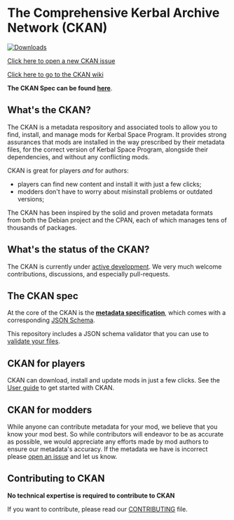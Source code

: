 # The Comprehensive Kerbal Archive Network (CKAN) 

[![Downloads](https://img.shields.io/github/downloads/KSP-CKAN/CKAN/latest/total.svg)](https://github.com/KSP-CKAN/CKAN/releases/latest)

[Click here to open a new CKAN issue][6]

[Click here to go to the CKAN wiki][5]

**The CKAN Spec can be found [here](Spec.md)**.

## What's the CKAN?

The CKAN is a metadata respository and associated tools to allow you to find, install, and manage mods for Kerbal Space Program.
It provides strong assurances that mods are installed in the way prescribed by their metadata files,
for the correct version of Kerbal Space Program, alongside their dependencies, and without any conflicting mods.

CKAN is great for players _and_ for authors:
- players can find new content and install it with just a few clicks;
- modders don't have to worry about misinstall problems or outdated versions;

The CKAN has been inspired by the solid and proven metadata formats from both the Debian project and the CPAN, each of which manages tens of thousands of packages.

## What's the status of the CKAN?

The CKAN is currently under [active development][1].
We very much welcome contributions, discussions, and especially pull-requests.

## The CKAN spec

At the core of the CKAN is the **[metadata specification](Spec.md)**,
which comes with a corresponding [JSON Schema](CKAN.schema).

This repository includes a JSON schema validator that you can use to [validate your files][3].

## CKAN for players

CKAN can download, install and update mods in just a few clicks. See the [User guide][2] to get started with CKAN.

## CKAN for modders

While anyone can contribute metadata for your mod, we believe that you know your mod best.
So while contributors will endeavor to be as accurate as possible, we would appreciate any efforts made by mod authors to ensure our metadata's accuracy.
If the metadata we have is incorrect please [open an issue][7] and let us know.

## Contributing to CKAN

**No technical expertise is required to contribute to CKAN**

If you want to contribute, please read our [CONTRIBUTING][4] file.


 [1]:https://github.com/KSP-CKAN/CKAN/commits/master
 [2]:https://github.com/KSP-CKAN/CKAN/wiki/User-guide
 [3]:https://github.com/KSP-CKAN/CKAN/wiki/Adding-a-mod-to-the-CKAN#verifying-metadata-files
 [4]:https://github.com/KSP-CKAN/CKAN/blob/master/CONTRIBUTING.md
 [5]:https://github.com/KSP-CKAN/CKAN/wiki
 [6]:https://github.com/KSP-CKAN/CKAN/issues/new
 [7]:https://github.com/KSP-CKAN/NetKAN/issues/new

